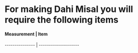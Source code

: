 <h1>For making Dahi Misal you will require the following items</h2>

<h4>Measurement | Item</h4>
--------------- | --------------------

